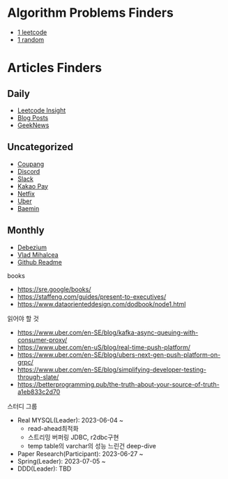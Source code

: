 # Algorithm Problems Finders

- [1 leetcode](https://leetcode.com/problems/random-one-question/algorithms)
- [1 random](https://solved.ac/search?query=%28*b5..p3+-%40%24me%29+%28lang%3Ako+%7C+lang%3Aen%29&sort=random&direction=asc&page=1)

# Articles Finders
## Daily
- [Leetcode Insight](https://leetcode.com/discuss/interview-question?currentPage=1&orderBy=newest_to_oldest&query=)
- [Blog Posts](https://techblogposts.com/)
- [GeekNews](https://news.hada.io/new)

## Uncategorized
- [Coupang](https://medium.com/@coupang-engineering-kr)
- [Discord](https://discord.com/category/engineering)
- [Slack](https://slack.engineering/)
- [Kakao Pay](https://tech.kakaopay.com/)
- [Netfix](https://netflixtechblog.medium.com/)
- [Uber](https://www.uber.com/en-SE/blog/engineering/)
- [Baemin](https://techblog.woowahan.com/)

## Monthly
- [Debezium](https://debezium.io/blog/)
- [Vlad Mihalcea](https://vladmihalcea.com/blog/)
- [Github Readme](https://github.com/readme)

books
- https://sre.google/books/
- https://staffeng.com/guides/present-to-executives/
- https://www.dataorienteddesign.com/dodbook/node1.html

읽어야 할 것
- https://www.uber.com/en-SE/blog/kafka-async-queuing-with-consumer-proxy/
- https://www.uber.com/en-uS/blog/real-time-push-platform/
- https://www.uber.com/en-SE/blog/ubers-next-gen-push-platform-on-grpc/
- https://www.uber.com/en-SE/blog/simplifying-developer-testing-through-slate/
- https://betterprogramming.pub/the-truth-about-your-source-of-truth-a1eb833c2d70


스터디 그룹
- Real MYSQL(Leader): 2023-06-04 ~
  - read-ahead최적화
  - 스트리밍 버퍼링 JDBC, r2dbc구현
  - temp table의 varchar의 성능 느린건 deep-dive
- Paper Research(Participant): 2023-06-27 ~
- Spring(Leader): 2023-07-05 ~
- DDD(Leader): TBD
